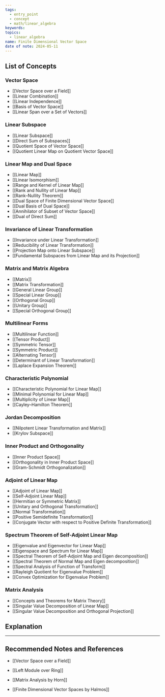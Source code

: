 ```yaml
---
tags:
  - entry_point
  - concept
  - math/linear_algebra
keywords: 
topics:
  - linear_algebra
name: Finite Dimensional Vector Space
date of note: 2024-05-11
---
```


##  List of Concepts

### Vector Space

- [[Vector Space over a Field]]
- [[Linear Combination]]
- [[Linear Independence]]
- [[Basis of Vector Space]]
- [[Linear Span over a Set of Vectors]]

### Linear Subspace

- [[Linear Subspace]]
- [[Direct Sum of Subspaces]]
- [[Quotient Space of Vector Space]]
- [[Quotient Linear Map on Quotient Vector Space]]


### Linear Map and Dual Space

- [[Linear Map]]
- [[Linear Isomorphism]]
- [[Range and Kernel of Linear Map]]
- [[Rank and Nullity of Linear Map]]
- [[Rank–Nullity Theorem]]
- [[Dual Space of Finite Dimensional Vector Space]]
- [[Dual Basis of Dual Space]]
- [[Annihilator of Subset of Vector Space]]
- [[Dual of Direct Sum]]

### Invariance of Linear Transformation

- [[Invariance under Linear Transformation]]
- [[Reducibility of Linear Transformation]]
- [[Projection Map onto Linear Subspace]]
- [[Fundamental Subspaces from Linear Map and its Projection]]

### Matrix and Matrix Algebra

- [[Matrix]]
- [[Matrix Transformation]]
- [[General Linear Group]]
- [[Special Linear Group]]
- [[Orthogonal Group]]
- [[Unitary Group]]
- [[Special Orthogonal Group]]

### Multilinear Forms

- [[Multilinear Function]]
- [[Tensor Product]]
- [[Symmetric Tensor]]
- [[Symmetric Product]]
- [[Alternating Tensor]]
- [[Determinant of Linear Transformation]]
- [[Laplace Expansion Theorem]]

### Characteristic Polynomial

- [[Characteristic Polynomial for Linear Map]]
- [[Minimal Polynomial for Linear Map]]
- [[Multiplicity of Linear Map]]
- [[Cayley–Hamilton Theorem]]

### Jordan Decomposition

- [[Nilpotent Linear Transformation and Matrix]]
- [[Krylov Subspace]]

### Inner Product and Orthogonality

- [[Inner Product Space]]
- [[Orthogonality in Inner Product Space]]
- [[Gram-Schmidt Orthogonalization]]


### Adjoint of Linear Map

- [[Adjoint of Linear Map]]
- [[Self-Adjoint Linear Map]]
- [[Hermitian or Symmetric Matrix]]
- [[Unitary and Orthogonal Transformation]]
- [[Normal Transformation]]
- [[Positive Semidefinite Transformation]]
- [[Conjugate Vector with respect to Positive Definite Transformation]]

### Spectrum Theorem of Self-Adjoint Linear Map

- [[Eigenvalue and Eigenvector for Linear Map]]
- [[Eigenspace and Spectrum for Linear Map]]
- [[Spectral Theorem of Self-Adjoint Map and Eigen decomposition]]
- [[Spectral Theorem of Normal Map and Eigen decomposition]]
- [[Spectral Analysis of Function of Transform]]
- [[Rayleigh Quotient for Eigenvalue Problem]]
- [[Convex Optimization for Eigenvalue Problem]]

### Matrix Analysis

- [[Concepts and Theorems for Matrix Theory]]
- [[Singular Value Decomposition of Linear Map]]
- [[Singular Value Decomposition and Orthogonal Projection]]


## Explanation





-----------
##  Recommended Notes and References

- [[Vector Space over a Field]]
- [[Left Module over Ring]]


- [[Matrix Analysis by Horn]]
- [[Finite Dimensional Vector Spaces by Halmos]]